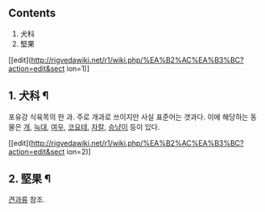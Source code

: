 ## Contents

    

1. 犬科 
2. 堅果 

[[edit](http://rigvedawiki.net/r1/wiki.php/%EA%B2%AC%EA%B3%BC?action=edit&sect
ion=1)]

## 1. 犬科 ¶

포유강 식육목의 한 과. 주로 개과로 쓰이지만 사실 표준어는 갯과다. 이에 해당하는 동물은 [개](%EA%B0%9C.md),
[늑대](%EB%8A%91%EB%8C%80.md), [여우](%EC%97%AC%EC%9A%B0.md),
[코요테](%EC%BD%94%EC%9A%94%ED%85%8C.md), [자칼](%EC%9E%90%EC%B9%BC.md),
[승냥이](%EC%8A%B9%EB%83%A5%EC%9D%B4.md) 등이 있다.

  

[[edit](http://rigvedawiki.net/r1/wiki.php/%EA%B2%AC%EA%B3%BC?action=edit&sect
ion=2)]

## 2. 堅果 ¶

[견과류](%EA%B2%AC%EA%B3%BC%EB%A5%98.md) 참조.

  

